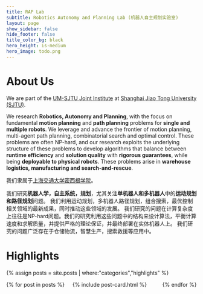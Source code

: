 ```yaml
---
title: RAP Lab
subtitle: Robotics Autonomy and Planning Lab (机器人自主规划实验室)
layout: page
show_sidebar: false
hide_footer: false
title_color_bg: black
hero_height: is-medium
hero_image: todo.png
---
```


# About Us

We are part of the [UM-SJTU Joint Institute](https://www.ji.sjtu.edu.cn/) at [Shanghai Jiao Tong University (SJTU)](https://www.sjtu.edu.cn/).

We research **Robotics, Autonomy and Planning**, with the focus on fundamental **motion planning** and **path planning** problems for **single and multiple robots**.
We leverage and advance the frontier of motion planning, multi-agent path planning, combinatorial search and optimal control.
These problems are often NP-hard, and our research exploits the underlying structure of these problems to develop algorithms that balance between **runtime efficiency** and **solution quality** with **rigorous guarantees**, while being **deployable to physical robots**.
These problems arise in **warehouse logistics, manufacturing and search-and-rescue**.

我们隶属于[上海交通大学](https://www.sjtu.edu.cn/)[密西根学院](https://www.ji.sjtu.edu.cn/)。

我们研究**机器人学，自主系统，规划**，尤其关注**单机器人和多机器人**中的**运动规划和路径规划**问题。
我们利用运动规划，多机器人路径规划，组合搜索，最优控制相关领域的最新成果，同时推动这些领域的发展。
我们研究的问题在计算复杂度上往往是NP-hard问题。我们的研究利用这些问题中的结构来设计算法，平衡计算速度和求解质量，并提供严格的理论保证，并最终部署在实体机器人上。
我们研究的问题广泛存在于仓储物流，智慧生产，搜索救援等应用中。

# Highlights

{% assign posts = site.posts | where:"categories","highlights" %}
<div class="columns is-multiline">
    {% for post in posts %}
    <div class="column is-3-desktop is-6-tablet">
        {% include post-card.html %}
    </div>
    {% endfor %}
</div>
